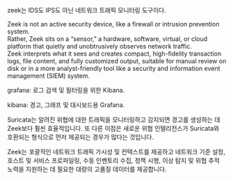 zeek는  IDS도 IPS도 아닌 네트워크 트래픽 모니터링 도구이다.

Zeek is not an active security device, like a firewall or intrusion prevention system.  
Rather, Zeek sits on a “sensor,” a hardware, software, virtual, or cloud platform that quietly and unobtrusively observes network traffic.  
Zeek interprets what it sees and creates compact, high-fidelity transaction logs, file content, and fully customized output, suitable for manual review on disk or in a more analyst-friendly tool like a security and information event management (SIEM) system.



grafana:  로그 검색 및 필터링을 위한 Kibana.

kibana: 경고, 그래프 및 대시보드용 Grafana.


Suricata는 알려진 위협에 대한 트래픽을 모니터링하고 감지되면 경고를 생성하는 데 Zeek보다 훨씬 효율적입니다. 
또 다른 이점은 새로운 위협 인텔리전스가 Suricata와 호환되는 형식으로 먼저 제공되는 경우가 많다는 것입니다.

Zeek는 포괄적인 네트워크 트래픽 가시성 및 컨텍스트를 제공하고 네트워크 기준 설정, 
호스트 및 서비스 프로파일링, 수동 인벤토리 수집, 정책 시행, 이상 탐지 및 위협 추적 노력을 지원하는 데 필요한 대량의 고품질 데이터를 제공합니다.

